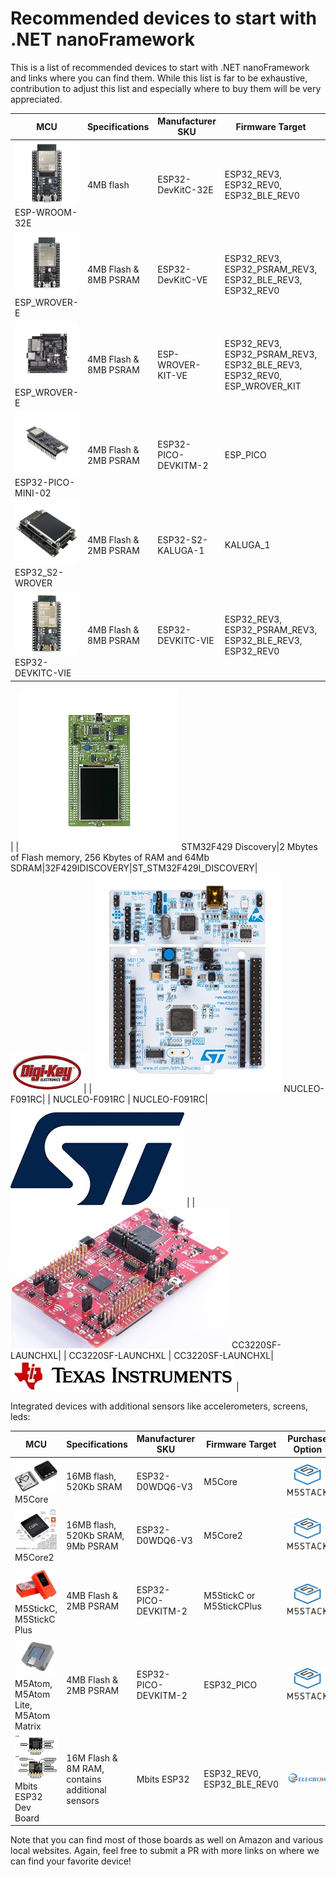 # Recommended devices to start with .NET nanoFramework

This is a list of recommended devices to start with .NET nanoFramework and links where you can find them. While this list is far to be exhaustive, contribution to adjust this list and especially where to buy them will be very appreciated.

| MCU|Specifications|Manufacturer SKU|Firmware Target|Purchase Option|
|---|---|---|---|---|
| ![MFG_ESP32-DEVKITC-32E](../../images/getting-started-guides/MFG_ESP32-DEVKITC-32E.jpg) ESP-WROOM-32E|4MB flash|ESP32-DevKitC-32E|ESP32_REV3, ESP32_REV0, ESP32_BLE_REV0|[![digikey logo](../../images/getting-started-guides/digikey-logo.jpg)](https://www.digikey.com/en/products/detail/espressif-systems/ESP32-DEVKITC-32E/12091810)|
| ![MFG_ESP32-DEVKITC-VE](../../images/getting-started-guides/MFG_ESP32-DEVKITC-VE.jpg) ESP_WROVER-E|4MB Flash & 8MB PSRAM|ESP32-DevKitC-VE|ESP32_REV3, ESP32_PSRAM_REV3, ESP32_BLE_REV3, ESP32_REV0|[![digikey logo](../../images/getting-started-guides/digikey-logo.jpg)](https://www.digikey.com/en/products/detail/espressif-systems/ESP32-DEVKITC-VE/12091812)|
|![MFG_ESP-WROVER-KIT-FRONT](../../images/getting-started-guides/MFG_ESP-WROVER-KIT-FRONT.jpg) ESP_WROVER-E|4MB Flash & 8MB PSRAM|ESP-WROVER-KIT-VE|ESP32_REV3, ESP32_PSRAM_REV3, ESP32_BLE_REV3, ESP32_REV0, ESP_WROVER_KIT|[![digikey logo](../../images/getting-started-guides/digikey-logo.jpg)](https://www.digikey.com/en/products/detail/espressif-systems/ESP-WROVER-KIT-VE/13584249)|
|![ESP32-PICO-DEVKITM-2](../../images/getting-started-guides/ESP32-PICO-DEVKITM-2.jpg) ESP32-PICO-MINI-02|4MB Flash & 2MB PSRAM|ESP32-PICO-DEVKITM-2|ESP_PICO|[![digikey logo](../../images/getting-started-guides/digikey-logo.jpg)](https://www.digikey.com/en/products/detail/espressif-systems/ESP32-PICO-DEVKITM-2/13546657)|
|![MFG_ESP32-S2-KALUGA](../../images/getting-started-guides/MFG_ESP32-S2-KALUGA.jpg) ESP32_S2-WROVER|4MB Flash & 2MB PSRAM|ESP32-S2-KALUGA-1|KALUGA_1|[![digikey logo](../../images/getting-started-guides/digikey-logo.jpg)](https://www.digikey.com/en/products/detail/espressif-systems/ESP32-S2-KALUGA-1/12158053)|
|![MFG_ESP32-DEVKITC-VIE](../../images/getting-started-guides/MFG_ESP32-DEVKITC-VIE.jpg) ESP32-DEVKITC-VIE|4MB Flash & 8MB PSRAM|ESP32-DEVKITC-VIE|ESP32_REV3, ESP32_PSRAM_REV3, ESP32_BLE_REV3, ESP32_REV0|[![digikey logo](../../images/getting-started-guides/digikey-logo.jpg)](https://www.digikey.com/en/products/detail/espressif-systems/ESP32-DEVKITC-VIE/12091811)|
|
|![MFG_STM32F429I-DISC1](../../images/getting-started-guides/MFG_STM32F429I-DISC1.jpg) STM32F429 Discovery|2 Mbytes of Flash memory, 256 Kbytes of RAM and 64Mb SDRAM|32F429IDISCOVERY|ST_STM32F429I_DISCOVERY|[![digikey logo](../../images/getting-started-guides/digikey-logo.jpg)](https://www.digikey.com/en/products/detail/stmicroelectronics/STM32F429I-DISC1/5731713)|
| ![NUCLEO-F091RC](../../images/getting-started-guides/NUCLEO-F091RC.jpg) NUCLEO-F091RC| | NUCLEO-F091RC | NUCLEO-F091RC| [![STM logo](../../images/getting-started-guides/stm_logo.jpg)](https://estore.st.com/en/nucleo-f091rc-cpn.html) |
| ![CC3220SF-LAUNCHXL](../../images/getting-started-guides/CC3220SF-LAUNCHXL.jpg) CC3220SF-LAUNCHXL| | CC3220SF-LAUNCHXL | CC3220SF-LAUNCHXL| [![TI logo](../../images/getting-started-guides/ti_logo.jpg)](https://www.ti.com/tool/CC3220SF-LAUNCHXL#order-start-development) |

Integrated devices with additional sensors like accelerometers, screens, leds:

| MCU|Specifications|Manufacturer SKU|Firmware Target|Purchase Option|
|---|---|---|---|---|
|![M5Core](../../images/getting-started-guides/m5core.jpg) M5Core|16MB flash, 520Kb SRAM|ESP32-D0WDQ6-V3|M5Core|[![M5Stack logo](../../images/getting-started-guides/m5stack.jpg)](https://shop.m5stack.com/collections/m5-controllers/CORE)|
|![M5Core 2](../../images/getting-started-guides/m5core2.jpg) M5Core2|16MB flash, 520Kb SRAM, 9Mb PSRAM|ESP32-D0WDQ6-V3|M5Core2|[![M5Stack logo](../../images/getting-started-guides/m5stack.jpg)](https://shop.m5stack.com/collections/m5-controllers/CORE)|
|![M5StickC Plus](../../images/getting-started-guides/m5stickc_plus.jpg) M5StickC, M5StickC Plus|4MB Flash & 2MB PSRAM|ESP32-PICO-DEVKITM-2|M5StickC or M5StickCPlus|[![M5Stack logo](../../images/getting-started-guides/m5stack.jpg)](https://shop.m5stack.com/collections/m5-controllers/STICK)|
|![M5Atom Lite](../../images/getting-started-guides/m5atomlite.jpg) M5Atom, M5Atom Lite, M5Atom Matrix|4MB Flash & 2MB PSRAM|ESP32-PICO-DEVKITM-2|ESP32_PICO |[![M5Stack logo](../../images/getting-started-guides/m5stack.jpg)](https://shop.m5stack.com/collections/m5-controllers/ATOM)|
|![MBits](../../images/getting-started-guides/mbits.jpg) Mbits ESP32 Dev Board|16M Flash & 8M RAM, contains additional sensors|Mbits ESP32|ESP32_REV0, ESP32_BLE_REV0|[![elecrow logo](../../images/getting-started-guides/Elecrow_logo.png)](https://www.elecrow.com/mbits.html)

Note that you can find most of those boards as well on Amazon and various local websites. Again, feel free to submit a PR with more links on where we can find your favorite device!


